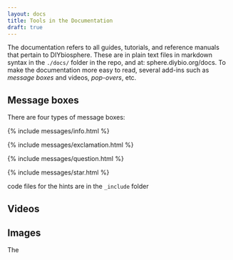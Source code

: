 ```yaml
---
layout: docs
title: Tools in the Documentation
draft: true
---
```


The documentation refers to all guides, tutorials, and reference manuals that pertain to DIYbiosphere. These are in plain text files in markdown syntax in the `./docs/` folder in the repo, and at: sphere.diybio.org/docs. To make the documentation more easy to read, several add-ins such as _message boxes_ and videos, _pop-overs_, etc.

## Message boxes
There are four types of message boxes:

{% include messages/info.html %}

{% include messages/exclamation.html %}

{% include messages/question.html %}

{% include messages/star.html %}

code files for the hints are in the `_include` folder



## Videos

## Images



The

